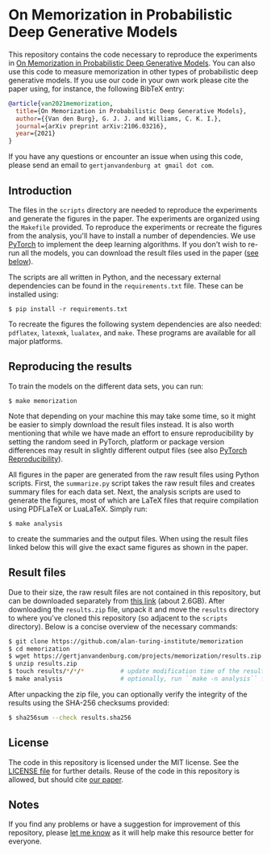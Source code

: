 # On Memorization in Probabilistic Deep Generative Models

This repository contains the code necessary to reproduce the experiments in 
[On Memorization in Probabilistic Deep Generative Models][arxiv-link]. You can 
also use this code to measure memorization in other types of probabilistic 
deep generative models. If you use our code in your own work please cite the 
paper using, for instance, the following BibTeX entry:

```bibtex
@article{van2021memorization,
  title={On Memorization in Probabilistic Deep Generative Models},
  author={{Van den Burg}, G. J. J. and Williams, C. K. I.},
  journal={arXiv preprint arXiv:2106.03216},
  year={2021}
}
```

If you have any questions or encounter an issue when using this code, please 
send an email to ``gertjanvandenburg at gmail dot com``.

## Introduction

The files in the ``scripts`` directory are needed to reproduce the experiments 
and generate the figures in the paper. The experiments are organized using the 
``Makefile`` provided. To reproduce the experiments or recreate the figures 
from the analysis, you'll have to install a number of dependencies. We use 
[PyTorch](https://pytorch.org) to implement the deep learning algorithms. If 
you don't wish to re-run all the models, you can download the result files 
used in the paper ([see below](#result-files)).

The scripts are all written in Python, and the necessary external dependencies 
can be found in the ``requirements.txt`` file. These can be installed using:

```
$ pip install -r requirements.txt
```

To recreate the figures the following system dependencies are also needed: 
``pdflatex``, ``latexmk``, ``lualatex``, and ``make``. These programs are 
available for all major platforms.

## Reproducing the results

To train the models on the different data sets, you can run:

```
$ make memorization
```

Note that depending on your machine this may take some time, so it might be 
easier to simply download the result files instead. It is also worth 
mentioning that while we have made an effort to ensure reproducibility by 
setting the random seed in PyTorch, platform or package version differences 
may result in slightly different output files (see also [PyTorch 
Reproducibility](https://pytorch.org/docs/stable/notes/randomness.html)).

All figures in the paper are generated from the raw result files using Python 
scripts. First, the ``summarize.py`` script takes the raw result files and 
creates summary files for each data set. Next, the analysis scripts are used 
to generate the figures, most of which are LaTeX files that require 
compilation using PDFLaTeX or LuaLaTeX. Simply run:

```
$ make analysis
```

to create the summaries and the output files. When using the result files 
linked below this will give the exact same figures as shown in the paper.

## Result files

Due to their size, the raw result files are not contained in this repository, 
but can be downloaded separately from [this link][result-link] (about 2.6GB). 
After downloading the ``results.zip`` file, unpack it and move the ``results`` 
directory to where you've cloned this repository (so adjacent to the 
``scripts`` directory). Below is a concise overview of the necessary commands:

```bash
$ git clone https://github.com/alan-turing-institute/memorization
$ cd memorization
$ wget https://gertjanvandenburg.com/projects/memorization/results.zip # or download the file in some other way
$ unzip results.zip
$ touch results/*/*/*          # update modification time of the result files
$ make analysis                # optionally, run ``make -n analysis`` first to see what will happen
```

After unpacking the zip file, you can optionally verify the integrity of the 
results using the SHA-256 checksums provided:

```bash
$ sha256sum --check results.sha256
```

## License

The code in this repository is licensed under the MIT license. See the 
[LICENSE file](LICENSE) for further details. Reuse of the code in this 
repository is allowed, but should cite [our paper][arxiv-link].

## Notes

If you find any problems or have a suggestion for improvement of this 
repository, please [let me know](mailto:gertjanvandenburg@gmail.com) as it 
will help make this resource better for everyone. 

[arxiv-link]: https://arxiv.org/abs/2106.03216
[result-link]: https://gertjanvandenburg.com/projects/memorization/results.zip
